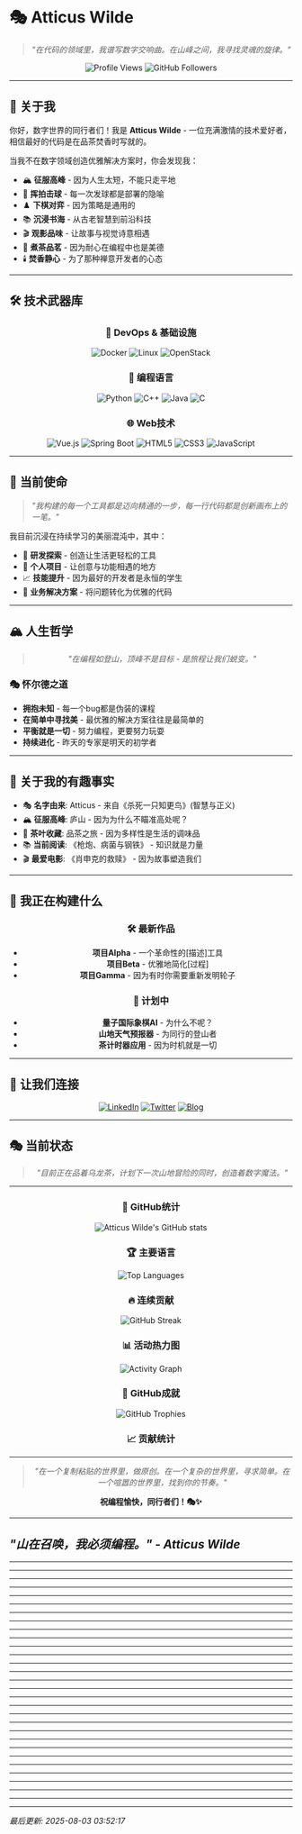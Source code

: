 # 🎭 Atticus Wilde

> *"在代码的领域里，我谱写数字交响曲。在山峰之间，我寻找灵魂的旋律。"*

<div align="center">
  
  ![Profile Views](https://komarev.com/ghpvc/?username=ktzxy&color=blueviolet&style=flat-square)
  ![GitHub Followers](https://img.shields.io/github/followers/ktzxy?label=Followers&style=social)
  
</div>

---

## 🎪 关于我

你好，数字世界的同行者们！我是 **Atticus Wilde** - 一位充满激情的技术爱好者，相信最好的代码是在品茶焚香时写就的。

当我不在数字领域创造优雅解决方案时，你会发现我：
- 🏔️ **征服高峰** - 因为人生太短，不能只走平地
- 🏸 **挥拍击球** - 每一次发球都是部署的隐喻
- ♟️ **下棋对弈** - 因为策略是通用的
- 📚 **沉浸书海** - 从古老智慧到前沿科技
- 🎬 **观影品味** - 让故事与视觉诗意相遇
- 🍵 **煮茶品茗** - 因为耐心在编程中也是美德
- 🕯️ **焚香静心** - 为了那种禅意开发者的心态

---

## 🛠️ 技术武器库

<div align="center">

### 🐳 **DevOps & 基础设施**
![Docker](https://img.shields.io/badge/Docker-2496ED?style=for-the-badge&logo=docker&logoColor=white)
![Linux](https://img.shields.io/badge/Linux-FCC624?style=for-the-badge&logo=linux&logoColor=black)
![OpenStack](https://img.shields.io/badge/OpenStack-ED1944?style=for-the-badge&logo=openstack&logoColor=white)

### 🐍 **编程语言**
![Python](https://img.shields.io/badge/Python-3776AB?style=for-the-badge&logo=python&logoColor=white)
![C++](https://img.shields.io/badge/C++-00599C?style=for-the-badge&logo=c%2B%2B&logoColor=white)
![Java](https://img.shields.io/badge/Java-ED8B00?style=for-the-badge&logo=openjdk&logoColor=white)
![C](https://img.shields.io/badge/C-A8B9CC?style=for-the-badge&logo=c&logoColor=white)

### 🌐 **Web技术**
![Vue.js](https://img.shields.io/badge/Vue.js-4FC08D?style=for-the-badge&logo=vue.js&logoColor=white)
![Spring Boot](https://img.shields.io/badge/Spring_Boot-6DB33F?style=for-the-badge&logo=spring-boot&logoColor=white)
![HTML5](https://img.shields.io/badge/HTML5-E34F26?style=for-the-badge&logo=html5&logoColor=white)
![CSS3](https://img.shields.io/badge/CSS3-1572B6?style=for-the-badge&logo=css3&logoColor=white)
![JavaScript](https://img.shields.io/badge/JavaScript-F7DF1E?style=for-the-badge&logo=javascript&logoColor=black)

</div>

---

## 🎯 当前使命

> *"我构建的每一个工具都是迈向精通的一步，每一行代码都是创新画布上的一笔。"*

我目前沉浸在持续学习的美丽混沌中，其中：
- 🔬 **研发探索** - 创造让生活更轻松的工具
- 🎨 **个人项目** - 让创意与功能相遇的地方
- 📈 **技能提升** - 因为最好的开发者是永恒的学生
- 🚀 **业务解决方案** - 将问题转化为优雅的代码

---

## 🏔️ 人生哲学

<div align="center">

> *"在编程如登山，顶峰不是目标 - 是旅程让我们蜕变。"*

</div>

### 🎭 怀尔德之道
- **拥抱未知** - 每一个bug都是伪装的课程
- **在简单中寻找美** - 最优雅的解决方案往往是最简单的
- **平衡就是一切** - 努力编程，更要努力玩耍
- **持续进化** - 昨天的专家是明天的初学者

---

## 🎪 关于我的有趣事实

- 🎭 **名字由来**: Atticus - 来自《杀死一只知更鸟》(智慧与正义)
- 🏔️ **征服高峰**: 庐山 - 因为为什么不瞄准高处呢？
- 🍵 **茶叶收藏**: 品茶之旅 - 因为多样性是生活的调味品
- 📚 **当前阅读**: 《枪炮、病菌与钢铁》 - 知识就是力量
- 🎬 **最爱电影**: 《肖申克的救赎》 - 因为故事塑造我们

---

## 🚀 我正在构建什么

<div align="center">

### 🛠️ **最新作品**
- **项目Alpha** - 一个革命性的[描述]工具
- **项目Beta** - 优雅地简化[过程]
- **项目Gamma** - 因为有时你需要重新发明轮子

### 🎯 **计划中**
- **量子国际象棋AI** - 为什么不呢？
- **山地天气预报器** - 为同行的登山者
- **茶计时器应用** - 因为时机就是一切

</div>

---

## 🎪 让我们连接

<div align="center">

[![LinkedIn](https://img.shields.io/badge/LinkedIn-0077B5?style=for-the-badge&logo=linkedin&logoColor=white)](https://linkedin.com/in/atticuswilde)
[![Twitter](https://img.shields.io/badge/Twitter-1DA1F2?style=for-the-badge&logo=twitter&logoColor=white)](https://twitter.com/atticuswilde)
[![Blog](https://img.shields.io/badge/Blog-FF5722?style=for-the-badge&logo=blogger&logoColor=white)](https://atticuswilde.dev)

</div>

---

## 🎭 当前状态

<div align="center">

> *"目前正在品着乌龙茶，计划下一次山地冒险的同时，创造着数字魔法。"*

</div>

---

<div align="center">

### 🎪 **GitHub统计**

![Atticus Wilde's GitHub stats](https://github-readme-stats.vercel.app/api?username=ktzxy&show_icons=true&theme=radical&hide_border=true&bg_color=0D1117&title_color=58A6FF&text_color=C9D1D9&icon_color=58A6FF)

### 🏆 **主要语言**

![Top Languages](https://github-readme-stats.vercel.app/api/top-langs/?username=ktzxy&layout=compact&theme=radical&hide_border=true&bg_color=0D1117&title_color=58A6FF&text_color=C9D1D9)

### 🔥 **连续贡献**

![GitHub Streak](https://github-readme-streak-stats.herokuapp.com/?user=ktzxy&theme=radical&hide_border=true&background=0D1117&stroke=58A6FF&ring=58A6FF&fire=FF6B6B&currStreakNum=C9D1D9&sideNums=C9D1D9&currStreakLabel=58A6FF&sideLabels=58A6FF&dates=C9D1D9)

### 📊 **活动热力图**

![Activity Graph](https://github-readme-activity-graph.vercel.app/graph?username=ktzxy&theme=react-dark&hide_border=true&color=58A6FF&line=58A6FF&point=FF6B6B&area=true&area_color=58A6FF&area_opacity=0.1)

### 🎯 **GitHub成就**

![GitHub Trophies](https://github-profile-trophy.vercel.app/?username=ktzxy&theme=radical&no-frame=true&no-bg=true&margin-w=4&row=1&column=7)

### 📈 **贡献统计**

<!-- 贡献统计暂时禁用，API问题 -->

</div>

---

<div align="center">

> *"在一个复制粘贴的世界里，做原创。在一个复杂的世界里，寻求简单。在一个喧嚣的世界里，找到你的节奏。"*

**祝编程愉快，同行者们！🎭✨**

</div>

---

*"山在召唤，我必须编程。" - Atticus Wilde* 
---


---


---


---


---


---


---


---


---


---


---


---


---


---


---


---


---


---


---


---


---


---


---


---


---


---


---


---


---


---


---

*最后更新: 2025-08-03 03:52:17*
